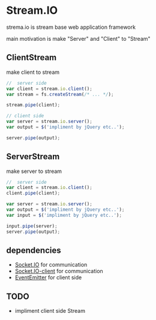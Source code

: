 # Stream.IO

strema.io is stream base web application framework

main motivation is make "Server" and "Client" to "Stream"


## ClientStream

make client to stream

``` javascript
//  server side
var client = stream.io.client();
var stream = fs.createStream(/* ... */);

stream.pipe(client);
```

``` javascript
// client side
var server = stream.io.server();
var output = $('impliment by jQuery etc..');

server.pipe(output);
```


## ServerStream

make server to stream

``` javascript
//  server side
var client = stream.io.client();
client.pipe(client);
```

``` javascript
var server = stream.io.server();
var output = $('impliment by jQuery etc..');
var input = $('impliment by jQuery etc..');

input.pipe(server);
server.pipe(output);
```


## dependencies

* [Socket.IO](http://github.com/learnboost/socket.io) for communication
* [Socket.IO-client](http://github.com/learnboost/socket.io-client) for communication
* [EventEmitter](https://github.com/Wolfy87/EventEmitter) for client side


## TODO

* impliment client side Stream

